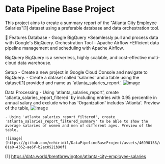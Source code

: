 # Data Pipeline Base Project
This project aims to create a summary report of the "Atlanta City Employee Salaries"[1] dataset using a preferable database and data orchestration tool.

🌟 Features
Database - Google BigQuery
  *Seamlessly pull and process data with Google's BigQuery.
Orchestration Tool - Apache Airflow 
  *Efficient data pipeline management and scheduling with Apache Airflow.

BigQuery
  BigQuery is a serverless, highly scalable, and cost-effective multi-cloud data warehouse.

  Setup
    - Create a new project in Google Cloud Console and navigate to BigQuery.
    - Create a dataset called 'salaries' and a table using the dataset[1] provided and name as 'atlanta_salaries_report'.
    ![image](https://github.com/nehiridil/DataPipelineBaseProject/assets/46990153/6e648845-560c-4895-b8cb-82483c10c53b)

  Data Processing
    - Using 'atlanta_salaries_report', create 'atlanta_salaries_report_filtered' by including entries with 0.95 percentile in annual salary and exclude who has 'Organization' includes 'Atlanta'. Preview of the table,
     ![image](https://github.com/nehiridil/DataPipelineBaseProject/assets/46990153/9bb14238-1f1d-4a3a-8390-85cb3c1b748b)

    - Using 'atlanta_salaries_report_filtered', create 'atlanta_salaries_report_filtered_summary' to be able to show the average salaries of women and men of different ages. Preview of the table,

    ![image](https://github.com/nehiridil/DataPipelineBaseProject/assets/46990153/4d2cac2a-81a0-4362-ae6f-b2ac0921b90f)

    



[1] https://data.world/brentbrewington/atlanta-city-employee-salaries 
